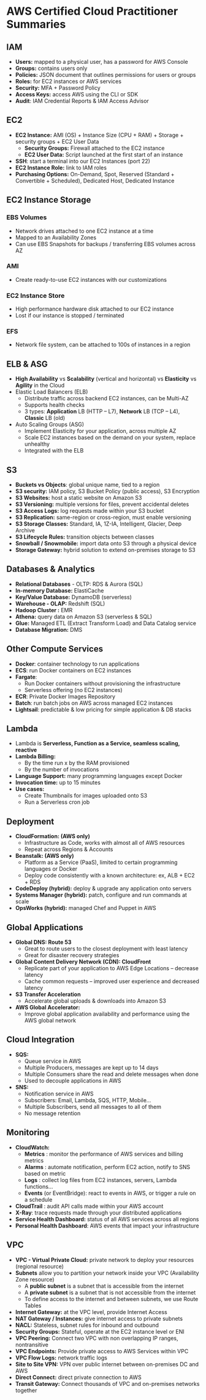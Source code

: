 # AWS Certified Cloud Practitioner Summaries

## IAM

* **Users:** mapped to a physical user, has a password for AWS Console
* **Groups:** contains users only
* **Policies:** JSON document that outlines permissions for users or groups
* **Roles:** for EC2 instances or AWS services
* **Security:** MFA + Password Policy
* **Access Keys:** access AWS using the CLI or SDK
* **Audit**: IAM Credential Reports & IAM Access Advisor

## EC2

* **EC2 Instance:** AMI (OS) + Instance Size (CPU + RAM) + Storage + security groups + EC2 User Data
  * **Security Groups:** Firewall attached to the EC2 instance
  * **EC2 User Data:** Script launched at the first start of an instance
* **SSH**: start a terminal into our EC2 Instances (port 22)
* **EC2 Instance Role:** link to IAM roles
* **Purchasing Options:** On-Demand, Spot, Reserved (Standard + Convertible + Scheduled), Dedicated Host, Dedicated Instance

## EC2 Instance Storage

### EBS Volumes

* Network drives attached to one EC2 instance at a time
* Mapped to an Availability Zones
* Can use EBS Snapshots for backups / transferring EBS volumes across AZ

### AMI

* Create ready-to-use EC2 instances with our customizations

### EC2 Instance Store

* High performance hardware disk attached to our EC2 instance
* Lost if our instance is stopped / terminated

### EFS

* Network file system, can be attached to 100s of instances in a region

## ELB & ASG

* **High Availability** vs **Scalability** (vertical and horizontal) vs **Elasticity** vs **Agility** in the Cloud
* Elastic Load Balancers (ELB)
  * Distribute traffic across backend EC2 instances, can be Multi-AZ
  * Supports health checks
  *  3 types: **Application** LB (HTTP – L7), **Network** LB (TCP – L4), **Classic** LB (old)
* Auto Scaling Groups (ASG)
  * Implement Elasticity for your application, across multiple AZ
  * Scale EC2 instances based on the demand on your system, replace unhealthy
  * Integrated with the ELB

## S3

* **Buckets vs Objects**: global unique name, tied to a region
* **S3 security:** IAM policy, S3 Bucket Policy (public access), S3 Encryption
* **S3 Websites:** host a static website on Amazon S3
* **S3 Versioning:** multiple versions for files, prevent accidental deletes
* **S3 Access Logs:** log requests made within your S3 bucket
* **S3 Replication:** same-region or cross-region, must enable versioning
* **S3 Storage Classes:** Standard, IA, 1Z-IA, Intelligent, Glacier, Deep Archive
* **S3 Lifecycle Rules:** transition objects between classes
* **Snowball / Snowmobile:** import data onto S3 through a physical device
* **Storage Gateway:** hybrid solution to extend on-premises storage to S3

## Databases & Analytics

* **Relational Databases** - OLTP: RDS & Aurora (SQL)
* **In-memory Database:** ElastiCache
* **Key/Value Database:** DynamoDB (serverless)
* **Warehouse - OLAP:** Redshift (SQL)
* **Hadoop Cluster :** EMR
* **Athena:** query data on Amazon S3 (serverless & SQL)
* **Glue:** Managed ETL (Extract Transform Load) and Data Catalog service
* **Database Migration:** DMS

## Other Compute Services

* **Docker**: container technology to run applications
* **ECS**: run Docker containers on EC2 instances
* **Fargate**:
  * Run Docker containers without provisioning the infrastructure
  * Serverless offering (no EC2 instances)
* **ECR**: Private Docker Images Repository
* **Batch**: run batch jobs on AWS across managed EC2 instances
* **Lightsail**: predictable & low pricing for simple application & DB stacks

## Lambda

* Lambda is **Serverless, Function as a Service, seamless scaling, reactive**
* **Lambda Billing:**
  * By the time run x by the RAM provisioned
  * By the number of invocations
* **Language Support:** many programming languages except Docker
* **Invocation time:** up to 15 minutes
* **Use cases:**
  * Create Thumbnails for images uploaded onto S3
  * Run a Serverless cron job

## Deployment

* **CloudFormation: (AWS only)**
  * Infrastructure as Code, works with almost all of AWS resources
  * Repeat across Regions & Accounts
* **Beanstalk: (AWS only)**
  * Platform as a Service (PaaS), limited to certain programming languages or Docker
  * Deploy code consistently with a known architecture: ex, ALB + EC2 + RDS
* **CodeDeploy (hybrid):** deploy & upgrade any application onto servers
* **Systems Manager (hybrid):** patch, configure and run commands at scale
* **OpsWorks (hybrid):** managed Chef and Puppet in AWS

## Global Applications

* **Global DNS: Route 53**
  * Great to route users to the closest deployment with least latency
  * Great for disaster recovery strategies
* **Global Content Delivery Network (CDN): CloudFront**
  * Replicate part of your application to AWS Edge Locations – decrease latency
  * Cache common requests – improved user experience and decreased latency
* **S3 Transfer Acceleration**
  * Accelerate global uploads & downloads into Amazon S3
* **AWS Global Accelerator:**
  * Improve global application availability and performance using the AWS global network

## Cloud Integration

* **SQS:**
  * Queue service in AWS
  * Multiple Producers, messages are kept up to 14 days
  * Multiple Consumers share the read and delete messages when done
  * Used to decouple applications in AWS
* **SNS:**
  * Notification service in AWS
  * Subscribers: Email, Lambda, SQS, HTTP, Mobile…
  * Multiple Subscribers, send all messages to all of them
  * No message retention

## Monitoring

* **CloudWatch:**
  * **Metrics** : monitor the performance of AWS services and billing metrics
  * **Alarms** : automate notification, perform EC2 action, notify to SNS based on metric
  * **Logs** : collect log files from EC2 instances, servers, Lambda functions…
  * **Events** (or EventBridge): react to events in AWS, or trigger a rule on a schedule
* **CloudTrail** : audit API calls made within your AWS account
* **X-Ray**: trace requests made through your distributed applications
* **Service Health Dashboard:** status of all AWS services across all regions
* **Personal Health Dashboard**: AWS events that impact your infrastructure

## VPC

* **VPC - Virtual Private Cloud:** private network to deploy your resources (regional resource)
* **Subnets** allow you to partition your network inside your VPC (Availability Zone resource)
  * A **public subnet** is a subnet that is accessible from the internet
  * A **private subnet** is a subnet that is not accessible from the internet
  * To define access to the internet and between subnets, we use Route Tables
* **Internet Gateway:** at the VPC level, provide Internet Access
* **NAT Gateway / Instances:** give internet access to private subnets
* **NACL:** Stateless, subnet rules for inbound and outbound
* **Security Groups:** Stateful, operate at the EC2 instance level or ENI
* **VPC Peering:** Connect two VPC with non overlapping IP ranges, nontransitive
* **VPC Endpoints:** Provide private access to AWS Services within VPC
* **VPC Flow Logs:** network traffic logs
* **Site to Site VPN:** VPN over public internet between on-premises DC and AWS
* **Direct Connect:** direct private connection to AWS
* **Transit Gateway:** Connect thousands of VPC and on-premises networks together